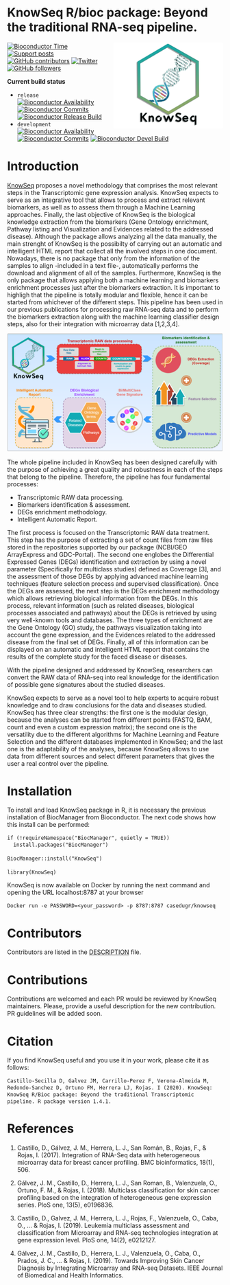 # KnowSeq R/bioc package: Beyond the traditional RNA-seq pipeline.

<img align="right" src="logoKnow.png" height="200"/>

[![Bioconductor Time](https://bioconductor.org/shields/years-in-bioc/KnowSeq.svg)](https://bioconductor.org/packages/release/bioc/html/KnowSeq "How long has been KnowSeq in a release of Bioconductor")
[![Support posts](https://bioconductor.org/shields/posts/KnowSeq.svg)](https://support.bioconductor.org/t/KnowSeq/ "Support site activity on KnowSeq, last 6 months: tagged questions/avg. answers per question/avg. comments per question/accepted answers, or 0 if no tagged posts.")
[![GitHub contributors](https://img.shields.io/github/contributors/CasedUgr/KnowSeq)](https://github.com/CasedUgr/KnowSeq/graphs/contributors)
[![Twitter](https://img.shields.io/twitter/url/http/shields.io.svg?style=social&logo=twitter)](https://twitter.com/intent/tweet?hashtags=KnowSeq&url=https://bioconductor.org/packages/release/bioc/html/KnowSeq.html&screen_name=CasedUgr)
[![GitHub followers](https://img.shields.io/github/followers/CasedUgr?label=Follow%20us%21&style=social)](https://github.com/CasedUgr)


**Current build status**
- `release` [![Bioconductor Availability](https://bioconductor.org/shields/availability/3.10/KnowSeq.svg)](https://bioconductor.org/packages/release/bioc/html/KnowSeq.html#archives "Whether KnowSeq release is available on all platforms") 
[![Bioconductor Commits](https://bioconductor.org/shields/lastcommit/release/bioc/KnowSeq.svg)](https://bioconductor.org/checkResults/devel/bioc-LATEST/KnowSeq "Time since last commit, possible values: today, < 1 week, < 1 month, < 3 months, since release, before release")
[![Bioconductor Release Build](https://bioconductor.org/shields/build/release/bioc/KnowSeq.svg)](https://bioconductor.org/checkResults/release/bioc-LATEST/KnowSeq/ "Bioconductor release build")
- `development` [![Bioconductor Availability](https://bioconductor.org/shields/availability/3.11/KnowSeq.svg)](https://bioconductor.org/packages/devel/bioc/html/KnowSeq.html#archives "Whether KnowSeq devel is available on all platforms") 
[![Bioconductor Commits](https://bioconductor.org/shields/lastcommit/devel/bioc/KnowSeq.svg)](https://bioconductor.org/checkResults/devel/bioc-LATEST/KnowSeq "Time since last commit, possible values: today, < 1 week, < 1 month, < 3 months, since release, before release")
[![Bioconductor Devel Build](https://bioconductor.org/shields/build/devel/bioc/KnowSeq.svg)](https://bioconductor.org/checkResults/devel/bioc-LATEST/KnowSeq/ "Bioconductor devel build")

# Introduction

[KnowSeq](https://bioconductor.org/packages/release/bioc/html/KnowSeq.html) proposes a novel methodology that comprises the most relevant steps in the Transcriptomic gene expression analysis. KnowSeq expects to serve as an integrative tool that allows to process and extract relevant biomarkers, as well as to assess them through a Machine Learning approaches. Finally, the last objective of KnowSeq is the biological knowledge extraction from the biomarkers (Gene Ontology enrichment, Pathway listing and Visualization and Evidences related to the addressed disease). Although the package allows analyzing all the data manually, the main strenght of KnowSeq is the possibilty of carrying out an automatic and intelligent HTML report that collect all the involved steps in one document. Nowadays, there is no package that only from the information of the samples to align -included in a text file-, automatically performs the download and alignment of all of the samples. Furthermore, KnowSeq is the only package that allows applying both a machine learning and biomarkers enrichment processes just after the biomarkers extraction. It is important to highligh that the pipeline is totally modular and flexible, hence it can be started from whichever of the different steps. This pipeline has been used in our previous publications for processing raw RNA-seq data and to perform the biomarkers extraction along with the machine learning classifier design steps, also for their integration with microarray data [1,2,3,4].

![](https://github.com/CasedUgr/KnowSeq/blob/master/vignettes/KnowSeqPipeline.png)

The whole pipeline included in KnowSeq has been designed carefully with the purpose of achieving a great quality and robustness in each of the steps that belong to the pipeline. Therefore, the pipeline has four fundamental processes:

- Transcriptomic RAW data processing.
- Biomarkers identification & assessment.
- DEGs enrichment methodology.
- Intelligent Automatic Report.

The first process is focused on the Transcriptomic RAW data treatment. This step has the purpose of extracting a set of count files from raw files stored in the repositories supported by our package (NCBI/GEO ArrayExpress and GDC-Portal). The second one englobes the Differential Expressed Genes (DEGs) identification and extraction by using a novel parameter (Specifically for multiclass studies) defined as Coverage [3], and the assessment of those DEGs by applying advanced machine learning techniques (feature selection process and supervised classification). Once the DEGs are assessed, the next step is the DEGs enrichment methodology which allows retrieving biological information from the DEGs. In this process, relevant information (such as related diseases, biological processes associated and pathways) about the DEGs is retrieved by using very well-known tools and databases. The three types of enrichment are the Gene Ontology (GO) study, the pathways visualization taking into account the gene expression, and the Evidences related to the addressed disease from the final set of DEGs. Finally, all of this information can be displayed on  an automatic and intelligent HTML report that contains the results of the complete study for the faced disease or diseases.

With the pipeline designed and addressed by KnowSeq, researchers can convert the RAW data of RNA-seq into real knowledge for the identification of possible gene signatures about the studied diseases.

KnowSeq expects to serve as a novel tool to help experts to acquire robust knowledge and to draw conclusions for the data and diseases studied. KnowSeq has three clear strengths: the first one is the modular design, because the analyses can be started from different points (FASTQ, BAM, count and even a custom expression matrix); the second one is the versatility due to the different algorithms for Machine Learning and Feature Selection and the different databases implemented in KnowSeq; and the last one is the adaptability of the analyses, because KnowSeq allows to use data from different sources and select different parameters that gives the user a real control over the pipeline.

# Installation
To install and load KnowSeq package in R, it is necessary the previous installation of BiocManager from Bioconductor. The next code shows how this install can be performed:

```{r, eval=FALSE}
if (!requireNamespace("BiocManager", quietly = TRUE))
  install.packages("BiocManager")
  
BiocManager::install("KnowSeq")

library(KnowSeq)
```

KnowSeq is now available on Docker by running the next command and opening the URL localhost:8787 at your browser

```
Docker run -e PASSWORD=<your_password> -p 8787:8787 casedugr/knowseq
```

# Contributors

Contributors are listed in the [DESCRIPTION](https://github.com/CasedUgr/KnowSeq/blob/master/DESCRIPTION) file.

# Contributions

Contributions are welcomed and each PR would be reviewed by KnowSeq maintainers. Please, provide a useful description for the new contribution. PR guidelines will be added soon.

# Citation

If you find KnowSeq useful and you use it in your work, please cite it as follows:

```
Castillo-Secilla D, Galvez JM, Carrillo-Perez F, Verona-Almeida M, Redondo-Sanchez D, Ortuno FM, Herrera LJ, Rojas. I (2020). KnowSeq: KnowSeq R/Bioc package: Beyond the traditional Transcriptomic pipeline. R package version 1.4.1.
```
# References

1. Castillo, D., Gálvez, J. M., Herrera, L. J., San Román, B., Rojas, F., & Rojas, I. (2017). Integration of RNA-Seq data with heterogeneous microarray data for breast cancer profiling. BMC bioinformatics, 18(1), 506.

2. Gálvez, J. M., Castillo, D., Herrera, L. J., San Roman, B., Valenzuela, O., Ortuno, F. M., & Rojas, I. (2018). Multiclass classification for skin cancer profiling based on the integration of heterogeneous gene expression series. PloS one, 13(5), e0196836.

3. Castillo, D., Galvez, J. M., Herrera, L. J., Rojas, F., Valenzuela, O., Caba, O., ... & Rojas, I. (2019). Leukemia multiclass assessment and classification from Microarray and RNA-seq technologies integration at gene expression level. PloS one, 14(2), e0212127.

4. Gálvez, J. M., Castillo, D., Herrera, L. J., Valenzuela, O., Caba, O., Prados, J. C., ... & Rojas, I. (2019). Towards Improving Skin Cancer Diagnosis by Integrating Microarray and RNA-seq Datasets. IEEE Journal of Biomedical and Health Informatics.
